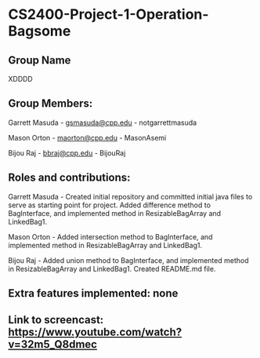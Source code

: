 # CS2400-Project-1-Operation-Bagsome

## Group Name
XDDDD

## Group Members:
Garrett Masuda - gsmasuda@cpp.edu - notgarrettmasuda

Mason Orton - maorton@cpp.edu - MasonAsemi

Bijou Raj - bbraj@cpp.edu - BijouRaj

## Roles and contributions:
Garrett Masuda - Created initial repository and committed initial java files to serve as starting point for project. Added difference method to BagInterface, and implemented method in ResizableBagArray and LinkedBag1.

Mason Orton - Added intersection method to BagInterface, and implemented method in ResizableBagArray and LinkedBag1. 

Bijou Raj - Added union method to BagInterface, and implemented method in ResizableBagArray and LinkedBag1. Created README.md file.

## Extra features implemented: none

## Link to screencast: https://www.youtube.com/watch?v=32m5_Q8dmec
